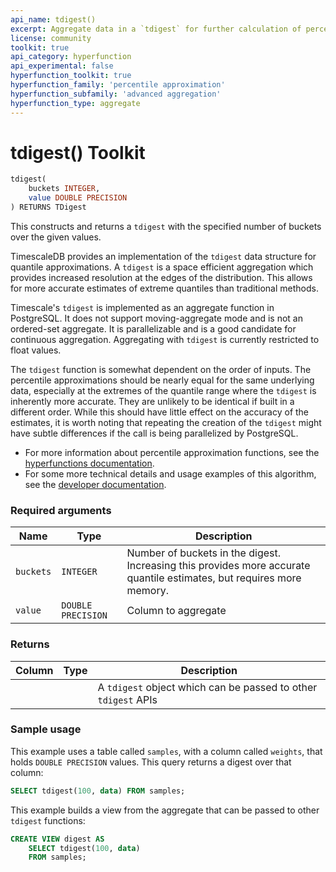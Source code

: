 ```yaml
---
api_name: tdigest()
excerpt: Aggregate data in a `tdigest` for further calculation of percentile estimates
license: community
toolkit: true
api_category: hyperfunction
api_experimental: false
hyperfunction_toolkit: true
hyperfunction_family: 'percentile approximation'
hyperfunction_subfamily: 'advanced aggregation'
hyperfunction_type: aggregate
---
```


# tdigest() <tag type="toolkit">Toolkit</tag>
```SQL
tdigest(
    buckets INTEGER,
    value DOUBLE PRECISION
) RETURNS TDigest
```

This constructs and returns a `tdigest` with the specified number of buckets
over the given values.

TimescaleDB provides an implementation of the `tdigest` data structure for
quantile approximations. A `tdigest` is a space efficient aggregation which
provides increased resolution at the edges of the distribution. This allows for
more accurate estimates of extreme quantiles than traditional methods.

Timescale's `tdigest` is implemented as an aggregate function in PostgreSQL. It
does not support moving-aggregate mode and is not an ordered-set aggregate. It
is parallelizable and is a good candidate for continuous
aggregation. Aggregating with `tdigest` is currently restricted to float values.

The `tdigest` function is somewhat dependent on the order of inputs. The
percentile approximations should be nearly equal for the same underlying data,
especially at the extremes of the quantile range where the  `tdigest` is
inherently more accurate. They are unlikely to be identical if built in a
different order. While this should have little effect on the accuracy of the
estimates, it is worth noting that repeating the creation of the `tdigest` might
have subtle differences if the call is being parallelized by PostgreSQL.

*   For more information about percentile approximation functions, see the
    [hyperfunctions documentation][hyperfunctions-percentile-approx].
*   For some more technical details and usage examples of this algorithm,
    see the [developer documentation][gh-tdigest].


### Required arguments

|Name| Type |Description|
|-|-|-|
|`buckets`|`INTEGER`|Number of buckets in the digest. Increasing this provides more accurate quantile estimates, but requires more memory.|
|`value`|`DOUBLE PRECISION`|Column to aggregate|

### Returns

|Column|Type|Description|
|-|-|-|
|||A  `tdigest` object which can be passed to other  `tdigest` APIs|

### Sample usage
This example uses a table called `samples`, with a column called `weights`, that
holds `DOUBLE PRECISION` values. This query returns a digest over that column:
```SQL
SELECT tdigest(100, data) FROM samples;
```

This example builds a view from the aggregate that can be passed to other
`tdigest` functions:
```SQL
CREATE VIEW digest AS
    SELECT tdigest(100, data)
    FROM samples;
```


[hyperfunctions-percentile-approx]: timescaledb/:currentVersion:/how-to-guides/hyperfunctions/percentile-approx/
[gh-tdigest]: https://github.com/timescale/timescaledb-toolkit/blob/main/docs/tdigest.md
